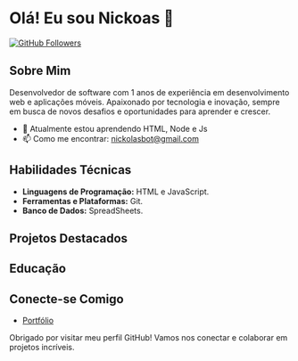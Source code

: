 # Olá! Eu sou Nickoas 👋

[![GitHub Followers](https://img.shields.io/github/followers/NickolasBressy?style=social)](https://github.com/NickolasBressy)

## Sobre Mim

Desenvolvedor de software com 1 anos de experiência em desenvolvimento web e aplicações móveis. Apaixonado por tecnologia e inovação, sempre em busca de novos desafios e oportunidades para aprender e crescer.

- 🌱 Atualmente estou aprendendo HTML, Node e Js
- 📫 Como me encontrar: nickolasbot@gmail.com

## Habilidades Técnicas

- **Linguagens de Programação:** HTML e JavaScript.
- **Ferramentas e Plataformas:** Git.
- **Banco de Dados:** SpreadSheets.

## Projetos Destacados

## Educação

## Conecte-se Comigo

- [Portfólio]()

Obrigado por visitar meu perfil GitHub! Vamos nos conectar e colaborar em projetos incríveis.
